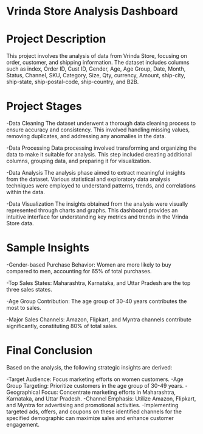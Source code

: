 # Vrinda Store Analysis Dashboard

# Project Description
This project involves the analysis of data from Vrinda Store, focusing on order, customer, and shipping information. The dataset includes columns such as index, Order ID, Cust ID, Gender, Age, 
Age Group, Date, Month, Status, Channel, SKU, Category, Size, Qty, currency, Amount, ship-city, ship-state, ship-postal-code, ship-country, and B2B.

# Project Stages
-Data Cleaning
The dataset underwent a thorough data cleaning process to ensure accuracy and consistency. This involved handling missing values, removing duplicates, and addressing any anomalies in the data.

-Data Processing
Data processing involved transforming and organizing the data to make it suitable for analysis. This step included creating additional columns, grouping data, and preparing it for visualization.

-Data Analysis
The analysis phase aimed to extract meaningful insights from the dataset. Various statistical and exploratory data analysis techniques were employed to understand patterns, trends, and correlations within the data.

-Data Visualization
The insights obtained from the analysis were visually represented through charts and graphs. This dashboard provides an intuitive interface for understanding key metrics and trends in the Vrinda Store data.

# Sample Insights
-Gender-based Purchase Behavior: Women are more likely to buy compared to men, accounting for 65% of total purchases.

-Top Sales States: Maharashtra, Karnataka, and Uttar Pradesh are the top three sales states.

-Age Group Contribution: The age group of 30-40 years contributes the most to sales.

-Major Sales Channels: Amazon, Flipkart, and Myntra channels contribute significantly, constituting 80% of total sales.

# Final Conclusion
Based on the analysis, the following strategic insights are derived:

-Target Audience: Focus marketing efforts on women customers.
-Age Group Targeting: Prioritize customers in the age group of 30-49 years.
-Geographical Focus: Concentrate marketing efforts in Maharashtra, Karnataka, and Uttar Pradesh.
-Channel Emphasis: Utilize Amazon, Flipkart, and Myntra for advertising and promotional activities.
-Implementing targeted ads, offers, and coupons on these identified channels for the specified demographic can maximize sales and enhance customer engagement.
